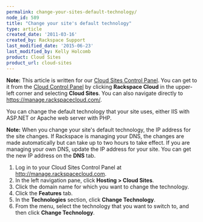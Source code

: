 ```yaml
---
permalink: change-your-sites-default-technology/
node_id: 589
title: "Change your site's default technology"
type: article
created_date: '2011-03-16'
created_by: Rackspace Support
last_modified_date: '2015-06-23'
last_modified_by: Kelly Holcomb
product: Cloud Sites
product_url: cloud-sites
---
```


**Note:** This article is written for our [Cloud Sites Control Panel](https://manage.rackspacecloud.com/). You can get to it from the [Cloud Control Panel](https://mycloud.rackspace.com) by clicking **Rackspace Cloud** in the upper-left corner and selecting **Cloud Sites**. You can also navigate directly to <https://manage.rackspacecloud.com/>.

You can change the default technology that your site uses, either IIS
with ASP.NET or Apache web server with PHP.

**Note:** When you change your site's default technology, the IP address
for the site changes. If Rackspace is managing your DNS, the changes are
made automatically but can take up to two hours to take effect. If you
are managing your own DNS, update the IP address for your site. You can
get the new IP address on the **DNS** tab.

1.  Log in to your Cloud Sites Control Panel at
    <http://manage.rackspacecloud.com>.
2.  In the left navigation pane, click **Hosting > Cloud
    Sites**.
3.  Click the domain name for which you want to change the technology.
4.  Click the **Features** tab.
5.  In the **Technologies** section, click **Change Technology**.
6.  From the menu, select the technology that you want to switch to, and
    then click **Change Technology**.
